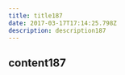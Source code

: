 ```yaml
---
title: title187
date: 2017-03-17T17:14:25.798Z
description: description187
---
```


## content187
  
